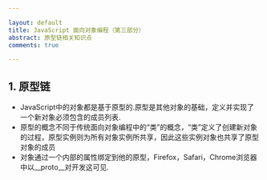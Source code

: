 ```yaml
---

layout: default
title: JavaScript 面向对象编程（第三部分）
abstract: 原型链相关知识点
comments: true

---
```


## 1. 原型链

- JavaScript中的对象都是基于原型的.原型是其他对象的基础，定义并实现了一个新对象必须包含的成员列表.
- 原型的概念不同于传统面向对象编程中的“类”的概念，“类”定义了创建新对象的过程，原型实例则为所有对象实例所共享，因此这些实例对象也共享了原型对象的成员
- 对象通过一个内部的属性绑定到他的原型，Firefox，Safari，Chrome浏览器中以\__proto\__对开发这可见. 


